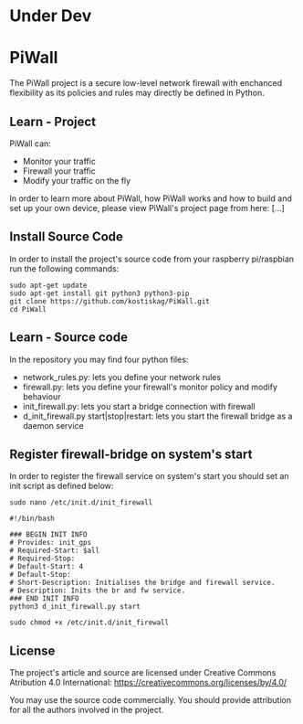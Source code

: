 # Under Dev

# PiWall
The PiWall project is a secure low-level network firewall with enchanced flexibility as its policies and rules may directly be defined in Python.

## Learn - Project
PiWall can:
* Monitor your traffic
* Firewall your traffic
* Modify your traffic on the fly

In order to learn more about PiWall, how PiWall works and how to build and set up your own device, please view PiWall's project page from here:
[...]

## Install Source Code
In order to install the project's source code from your raspberry pi/raspbian run the following commands:

```
sudo apt-get update
sudo apt-get install git python3 python3-pip
git clone https://github.com/kostiskag/PiWall.git
cd PiWall
```

## Learn - Source code
In the repository you may find four python files:
* network_rules.py: lets you define your network rules
* firewall.py: lets you define your firewall's monitor policy and modify behaviour
* init_firewall.py: lets you start a bridge connection with firewall
* d_init_firewall.py start|stop|restart: lets you start the firewall bridge as a daemon service

## Register firewall-bridge on system's start
In order to register the firewall service on system's start you should set an init script as defined below:
```
sudo nano /etc/init.d/init_firewall
```

```
#!/bin/bash

### BEGIN INIT INFO
# Provides: init_gps
# Required-Start: $all
# Required-Stop:
# Default-Start: 4
# Default-Stop:
# Short-Description: Initialises the bridge and firewall service.
# Description: Inits the br and fw service.
### END INIT INFO
python3 d_init_firewall.py start
```

```
sudo chmod +x /etc/init.d/init_firewall
```

## License
The project's article and source are licensed under Creative Commons Atribution 4.0 International: https://creativecommons.org/licenses/by/4.0/

You may use the source code commercially. You should provide attribution for all the authors involved in the project.
